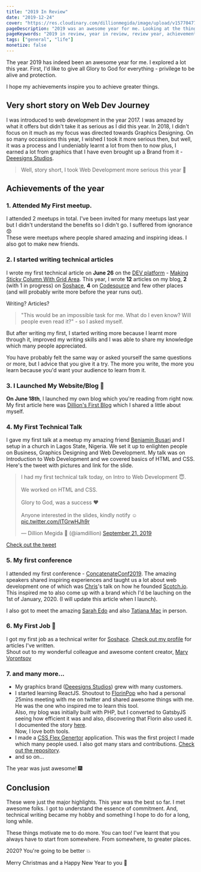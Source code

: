```yaml
---
title: "2019 In Review"
date: "2019-12-24"
cover: "https://res.cloudinary.com/dillionmegida/image/upload/v1577047793/images/blogs_cover/2018-in-review_tbroak.jpg"
pageDescription: "2019 was an awesome year for me. Looking at the things I was able to explore and achieve, I'm motived to more. 2020 is sure going to be better"
pageKeywords: "2019 in review, year in review, review year, achievements"
tags: ["general", "life"]
monetize: false
---
```


The year 2019 has indeed been an awesome year for me. I explored a lot this year. First, I'd like to give all Glory to God for everything - privilege to be alive and protection.

I hope my achievements inspire you to achieve greater things.

## Very short story on Web Dev Journey

I was introduced to web development in the year 2017. I was amazed by what it offers but didn't take it as serious as I did this year. In 2018, I didn't focus on it much as my focus was directed towards Graphics Designing. On so many occassions this year, I wished I took it more serious then, but well, it was a process and I undeniably learnt a lot from then to now plus, I earned a lot from graphics that I have even brought up a Brand from it - [Deeesigns Studios](https://twitter.com/deeesignsstudio).

> Well, story short, I took Web Development more serious this year 🤗

## Achievements of the year

### 1. Attended My First meetup.

I attended 2 meetups in total. I've been invited for many meetups last year but I didn't understand the benefits so I didn't go. I suffered from ignorance 😟<br/>
These were meetups where people shared amazing and inspiring ideas. I also got to make new friends.

### 2. I started writing technical articles

I wrote my first technical article on **June 26** on the [DEV platform](https://dev.to) - [Making Sticky Column With Grid Area](https://dev.to/dillionmegida/making-sticky-column-with-grid-area-5eph). This year, I wrote **12** articles on my blog, **2** (with 1 in progress) on [Soshace](https://blog.soshace.com/author/dillionmegida/), **4** on [Codesource](https://codesource.io/author/dillion/) and few other places (and will probably write more before the year runs out).

Writing? Articles?

> "This would be an impossible task for me. What do I even know? Will people even read it?" - so I asked myself.

But after writing my first, I started writing more because I learnt more through it, improved my writing skills and I was able to share my knowledge which many people appreciated.

You have probably felt the same way or asked yourself the same questions or more, but I advice that you give it a try. The more you write, the more you learn because you'd want your audience to learn from it.

### 3. I Launched My Website/Blog 🎊

**On June 18th**, I launched my own blog which you're reading from right now. My first article here was [Dillion's First Blog](/p/first-blog/) which I shared a little about myself.

### 4. My First Technical Talk

I gave my first talk at a meetup my amazing friend [Benjamin Busari](https://twitter.com/BheejayRichard) and I setup in a church in Lagos State, Nigeria. We set it up to enlighten people on Business, Graphics Designing and Web Development. My talk was on Introduction to Web Development and we covered basics of HTML and CSS. Here's the tweet with pictures and link for the slide.

<blockquote class="twitter-tweet"><p lang="en" dir="ltr">I had my first technical talk today, on Intro to Web Development 😇.<br><br>We worked on HTML and CSS.<br><br>Glory to God, was a success ❤️<br><br>Anyone interested in the slides, kindly notify ☺️ <a href="https://t.co/ITGrwHJh9r">pic.twitter.com/ITGrwHJh9r</a></p>&mdash; Dillion Megida 🚀 (@iamdillion) <a href="https://twitter.com/iamdillion/status/1175443418216042499?ref_src=twsrc%5Etfw">September 21, 2019</a></blockquote> <script async src="https://platform.twitter.com/widgets.js" charset="utf-8"></script>

[Check out the tweet](https://twitter.com/iamdillion/status/1175443418216042499?ref_src=twsrc%5Etfw)

### 5. My first conference

I attended my first conference - [ConcatenateConf2019](https://twitter.com/ConcatenateConf). The amazing speakers shared inspiring experiences and taught us a lot about web development one of which was [Chris](https://twitter.com/chrisoncode)'s talk on how he founded [Scotch.io](https://scotch.io). This inspired me to also come up with a brand which I'd be lauching on the 1st of January, 2020. (I will update this article when I launch).

I also got to meet the amazing [Sarah Edo](https://twitter.com/sarah_edo) and also [Tatiana Mac](https://twitter.com/TatianaTMac) in person.

### 6. My First Job 🎉

I got my first job as a technical writer for [Soshace](https://soshace.com). [Check out my profile](https://blog.soshace.com/author/dillionmegida/) for articles I've written.<br/>
Shout out to my wonderful colleague and awesome content creator, [Mary Vorontsov](https://twitter.com/MaryVorontsov)

### 7. and many more...

- My graphics brand ([Deeesigns Studios](https://twitter.com/deeesignsstudio)) grew with many customers.
- I started learning ReactJS. Shoutout to [FlorinPop](https://twitter.com/florinpop1705) who had a personal 25mins meeting with me on twitter and shared awesome things with me. He was the one who inspired me to learn this tool.<br/>
  Also, my blog was initially built with PHP, but I converted to GatsbyJS seeing how efficient it was and also, discovering that Florin also used it. I documented the story [here](/p/website-conversion/). <br/>Now, I love both tools.
- I made a [CSS Flex Genertor](https://cssflex-generator.netlify.com) application. This was the first project I made which many people used. I also got many stars and contributions. [Check out the repository](https://github.com/dillionmegida/cssflex-generator).
- and so on...

The year was just awesome! 🎆

## Conclusion

These were just the major highlights. This year was the best so far. I met awesome folks. I got to understand the essence of commitment. And, technical writing became my hobby and something I hope to do for a long, long while.

These things motivate me to do more. You can too! I've learnt that you always have to start from somewhere. From somewhere, to greater places.

2020? You're going to be better 💥

Merry Christmas and a Happy New Year to you 🎄
